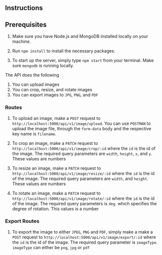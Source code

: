 ## Instructions

## Prerequisites

1. Make sure you have Node.js and MongoDB installed locally on your machine.
2. Run `npm install` to install the necessary packages.

3. To start up the server, simply type `npm start` from your terminal. Make sure `mongodb` is running locally.

The API does the following

1. You can upload images
2. You can crop, resize, and rotate images
3. You can export images to `JPG`, `PNG`, and `PDF`

### Routes

1. To upload an image, make a `POST` request to `http://localhost:5000/api/v1/image/upload`.
   You can use `POSTMAN` to upload the image file, through the `form-data` body and the respective key name is `filename`.

2. To crop an image, make a `PATCH` request to `http://localhost:5000/api/v1/image/crop/:id` where the `id` is the
   id of the image. The required query parameters are `width`, `height`, `x`, and `y`. These values are numbers

3. To resize an image, make a `PATCH` request to `http://localhost:5000/api/v1/image/resize/:id` where the `id` is the
   id of the image. The required query parameters are `width`, and `height`. These values are numbers

4. To rotate an image, make a `PATCH` request to `http://localhost:5000/api/v1/image/rotate/:id` where the `id` is the
   id of the image. The required query parameters is `deg`. which specifies the degree of rotation. This values is a number

### Export Routes

1. To export the image to either `JPEG`, `PNG` and `PDF`, simply make a make a `POST` request to `http://localhost:5000/api/v1/image/export/:id` where the `id` is the id of the image. The required query parameter is `imageType`. `imageType` can either be `png`, `jpg` or `pdf`
